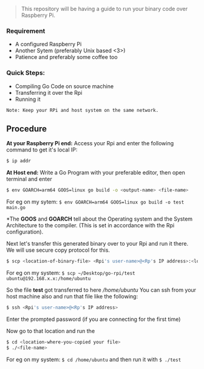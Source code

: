 > This repository will be having a guide to run your binary code over Raspberry Pi.

### Requirement
  - A configured Raspberry Pi 
  - Another Sytem (preferably Unix based <3>)
  - Patience and preferably some coffee too

### Quick Steps:
  - Compiling Go Code on source machine 
  - Transferring it over the Rpi
  - Running it

`Note: Keep your RPi and host system on the same network.`

## Procedure

**At your Raspberry Pi end:**
Access your Rpi and enter the following command to get it's local IP:
```sh
$ ip addr
```

**At Host end:**
Write a Go Program with your preferable editor, then open terminal and enter
```sh
$ env GOARCH=arm64 GOOS=linux go build -o <output-name> <file-name>
```

For eg on my sytem: `$ env GOARCH=arm64 GOOS=linux go build -o test main.go`

*The **GOOS** and **GOARCH** tell about the Operating system and the System Architecture to the compiler. (This is set in accordance with the Rpi configuration).

Next let's transfer this generated binary over to your Rpi and run it there. We will use secure copy protocol for this.

```sh
$ scp <location-of-binary-file> <Rpi's user-name>@<Rp's IP address>:<location-of-file-transfer on Rpi>
```

For eg on my system: `$ scp ~/Desktop/go-rpi/test ubuntu@192.168.x.x:/home/ubuntu`

So the file **test** got transferred to here */home/ubuntu*
You can ssh from your host machine also and run that file like the following:

```sh
$ ssh <Rpi's user-name>@<Rp's IP address>
```
Enter the prompted password (if you are connecting for the first time)

Now go to that location and run the 
```sh
$ cd <location-where-you-copied your file>
$ ./<file-name>
```

For eg on my system: `$ cd /home/ubuntu` and then run it with `$ ./test`




